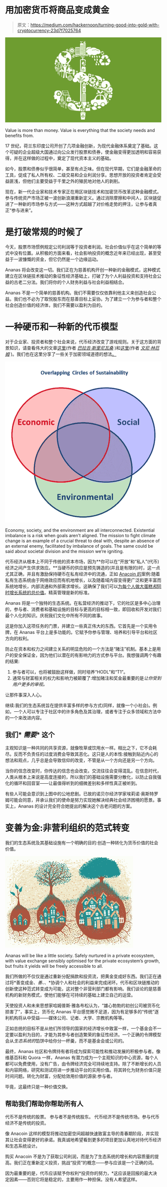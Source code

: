 # 用加密货币将商品变成黄金

> 原文：<https://medium.com/hackernoon/turning-good-into-gold-with-cryptocurrency-23d7f7025764>

![](img/7de1f6b81e4769b5630525d988ff37c8.png)

Value is more than money. Value is everything that the society needs and benefits from.

17 世纪，荷兰东印度公司开创了几项金融创新，为现代金融体系奠定了基础。这个可疑的企业超级大国通过向公众发行股票和债券，使金融变得更加透明和容易获得，并在这样做的过程中，奠定了现代资本主义的基础。

如今，股票和债券似乎很简单，甚至有点乏味。但在现代早期，它们是金融革命的工具，促成了私人所有权、二级交易和企业利润分享。思想开放的投资者肯定会受益匪浅，但他们主要受益于千里之外的殖民地对他人的剥削。

现在，新一代企业家和技术专家正在用区块链技术和加密货币改革这种金融模式。参与传统资产市场正被一波创新浪潮重新定义。通过消除摩擦和中间人，区块链促进了一种新的市场参与方式——这种方式超越了对价格走势的押注，让参与者真正“参与进来”。

# 是打破常规的时候了

今天，股票市场惯例规定公司利润等于投资者利润。社会价值似乎在这个简单的等式中没有位置。从积极的方面来看，社会影响投资的概念近年来已经出现，甚至受益于一波慷慨的资金，但它仍然是一个边缘运动。

Ananas 将会改变这一切。我们正在为慈善机构开创一种新的金融模式，这种模式建立在区块链技术推动的象征性经济基础上，打破了为个人利益投资和支持社会公益的古老二分法。我们将你的个人财务利益与社会利益相结合。

Ananas 不是一个简单的慈善机构。我们不需要仅仅依靠利他主义来创造社会公益。我们也不必为了取悦股东而在慈善目标上妥协。为了建立一个为参与者和整个社会创造价值的经济体，我们不需要以盈利为目的。

# 一种硬币和一种新的代币模型

对于企业家、投资者和整个社会来说，代币经济改变了游戏规则。关于这方面的背景知识，请查看伟大的文章[这里](https://news.21.co/thoughts-on-tokens-436109aabcbe)(作者 [*巴拉吉·斯里尼瓦桑*](https://news.21.co/@balajis?source=post_header_lockup) )和[这里](https://vinnylingham.com/why-tokens-are-eating-the-world-b4174235c87b)(作者 [*文尼·林厄姆*](https://vinnylingham.com/@vinnylingham?source=post_header_lockup) )。我们也在这里分享了一些关于加密领域道德的想法[。](/ananas-blog/ethics-in-the-crypto-space-5cf79972329d)

![](img/cf7166541d39351b2a841d4b812b2df0.png)

Economy, society, and the environment are all interconnected. Existential imbalance is a risk when goals aren’t aligned. The mission to fight climate change is an example of a crucial threat to deal with, despite an absence of an external enemy, facilitated by imbalance of goals. The same could be said about societal division and the mission we’re igniting.

代币经济从根本上不同于传统的资本市场，因为**你可以在“开放”和“私人”(代币)经济之间产生供求效应。**当硬币的供应是预先铸造的(并且是有限的)时，这一点尤其正确，并且有激励保持硬币在私有经济中的流通，正如 [Anacoin 的](https://anacoin.io)案例:随着私有生态系统由于网络效应而有机地增长，以及随着域内容变得更广泛和更丰富而系统地增长，内部流通和外部需求增长。这确保了我们可以[为每个人做大蛋糕*和*同时增长系统的总价值](https://hackernoon.com/gamifying-the-delivery-of-money-c55c25cecaee)。精英管理是新的标准。

Ananas 将是一个独特的生态系统。在私营经济的推动下，它的社区是多中心治理的，参与者、消费者和基础设施的目标与更高的目标相一致，即回收和开发对我们最个人化的知识。庆祝我们文化中所有不同的故事。

这是你加入这项任务的门票，并建立一些真正伟大的东西。它首先是一个实用令牌，在 Ananas 平台上是多功能的。它赋予你参与管理、培养和引导平台和社区方向的权利。

防止在资本和权力之间建立关系的明显危险的一个方法是“赌注”机制。基本上是用户的安全保证金，因为他们以潜在的有影响力的方式参与平台。我想强调两个有趣的结果:

1.  参与者可以，也将被鼓励这样做，同时培养“HODL”和“T1”。
2.  通常与财富相关的权力和影响力被颠覆了:增加赌注和奖金最重要的是*让你受到用户更多的审视。*

让那件事深入人心。

继续:我们的生态系统旨在提供丰富多样的参与方式(同样，就像一个小社会)。例如，一个人可以专注于社区中的许多角色及其治理，或者专注于众多领域和方法中的一个来改进内容。

## 我们* *需要** 这个

主观知识是一种共同的共享资源，就像牧草或饮用水一样。相比之下，它不会耗尽。反而不负责任的过度消费会导致其恶化。这只是人的本性:接触到贴近内心的想法和观点，几乎总是会导致信仰的改变，不管是从一个方向还是另一个方向。

当你的信念改变时，你传达的信念也会改变。交流往往会变得混乱。在信息时代，人类从根本上来说是高度连接的，所以我们的基础设施需要分散化，以防止自我强化的循环和回音室——让最值得听到的细微差别和多样性真正被听到。

有些人可能会意识到上图中的公地悲剧。已故的诺贝尔经济学家埃莉诺·奥斯特罗姆可能会同意，并承认我们的使命是努力实现她解决经典社会经济困境的愿景。事实上，Ananas 的设计完全符合她提出的解决这个古老问题的方案。

# 变善为金:非营利组织的范式转变

我们的生态系统及其基础设施有一个明确的目的:创造一种转化为货币价值的社会价值。

![](img/f7a891fd19fbb6bd9da3e7bd352842d5.png)

Ananas will be like a little society. Safely nurtured in a private ecosystem, with value exchange sensibly optimised for the private ecosystem’s growth, but fruits it yields will be freely accessible to all.

我们所做的不仅仅是通过重新分配捐款和投资流，把黄金变成好东西。我们正在通过将*善变成金、*善、*、*协调个人和社会的利益来完成闭环。代币和区块链推动的创新使这种范式转变成为可能，这对整个非营利部门都有影响。我们谈论的是慈善机构的新财务模式，使他们能够在可持续的基础上建立自己的运营。

天使投资人和未来思想家哈姆普斯·雅各布松认为，“雄心勃勃的初创公司被货币化损害了”，事实上，货币化 Ananas 平台感觉微不足道，因为有足够多的“传统”逐利机构将从中受益——媒体公司、记者、大学、宗教机构等等。

正如总统的目标不是从他们所领导的国家的经济增长中致富一样，一个基金会不一定要以盈利为目的，才能为其参与者创造繁荣的象征性经济。一个正确的令牌模型会从*生态系统的*馅饼中给你分一杯羹，而不是基金会或公司的。

最终，Ananas 社区和令牌持有者将成为探索可能性和推动发展的积极参与者。像维基百科和 Quora 一样，Ananas 有潜力成为一个主观知识的中心资源，每个人都可以免费使用，没有广告，由令牌经济完全可持续地支持。除了不断增长的人员和内容网络，研究和测试将进一步推动平台的实用价值。将其转化为财务价值只是时间问题。转化为财富，分配给效用价值的源泉:参与者。

毕竟，这最终只是一种价值交换。

## 帮助我们帮助你帮助所有人

代币不是传统的股票。
参与者不是传统股东。
代币经济不是传统市场。参与代币经济不是传统的投资。

像 Anacoin 这样的模型将推动加密空间超越快速致富主导的青春期阶段，并实现其让社会变得更好的承诺。我真诚地希望看到更多的项目更加认真地对待代币经济和生态系统设计。

购买 Anacoin 不是为了获取公司利润，而是为了生态系统的增长和内容质量的提高。我们正在重新定义投资，挑战“投资”的概念——参与应该是一个正确的词。

因为最重要的是，代币应该赋予你权利*投资你的努力，*这应该是回报的最大决定因素——否则它将是稳定的，主要用作一种担保。没有人希望这样。